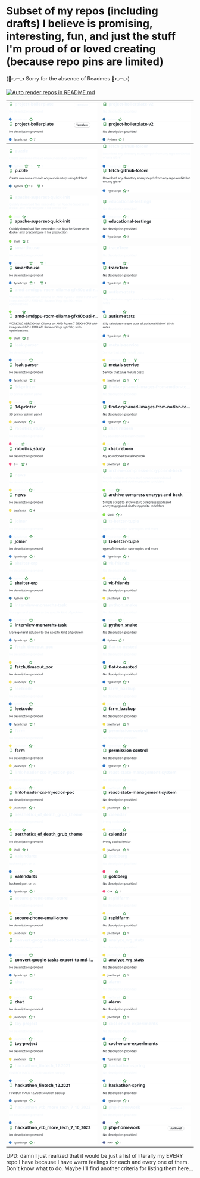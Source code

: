 # Subset of my repos (including drafts) I believe is promising, interesting, fun, and just the stuff I'm proud of or loved creating  (because repo pins are limited)

(🥺👉👈 Sorry for the absence of Readmes 🥺👉👈)

[![Auto render repos in README.md](https://github.com/nikelborm/nikelborm/actions/workflows/main.yml/badge.svg)](https://github.com/nikelborm/nikelborm/actions/workflows/main.yml)
<!-- Don't edit this. It's automatically generated by GitHub Action -->
<!-- REPO-TABLE-INJECT-START -->
|[![project-boilerplate repo](https://raw.githubusercontent.com/nikelborm/nikelborm/refs/heads/main/images/nikelborm,project-boilerplate,dark_theme.svg)](https://github.com/nikelborm/project-boilerplate/#gh-dark-mode-only)[![project-boilerplate repo](https://raw.githubusercontent.com/nikelborm/nikelborm/refs/heads/main/images/nikelborm,project-boilerplate,light_theme.svg)](https://github.com/nikelborm/project-boilerplate/#gh-light-mode-only)|[![project-boilerplate-v2 repo](https://raw.githubusercontent.com/nikelborm/nikelborm/refs/heads/main/images/nikelborm,project-boilerplate-v2,dark_theme.svg)](https://github.com/nikelborm/project-boilerplate-v2/#gh-dark-mode-only)[![project-boilerplate-v2 repo](https://raw.githubusercontent.com/nikelborm/nikelborm/refs/heads/main/images/nikelborm,project-boilerplate-v2,light_theme.svg)](https://github.com/nikelborm/project-boilerplate-v2/#gh-light-mode-only)|
|-|-|
|[![puzzle repo](https://raw.githubusercontent.com/nikelborm/nikelborm/refs/heads/main/images/nikelborm,puzzle,dark_theme.svg)](https://github.com/nikelborm/puzzle/#gh-dark-mode-only)[![puzzle repo](https://raw.githubusercontent.com/nikelborm/nikelborm/refs/heads/main/images/nikelborm,puzzle,light_theme.svg)](https://github.com/nikelborm/puzzle/#gh-light-mode-only)|[![fetch-github-folder repo](https://raw.githubusercontent.com/nikelborm/nikelborm/refs/heads/main/images/nikelborm,fetch-github-folder,dark_theme.svg)](https://github.com/nikelborm/fetch-github-folder/#gh-dark-mode-only)[![fetch-github-folder repo](https://raw.githubusercontent.com/nikelborm/nikelborm/refs/heads/main/images/nikelborm,fetch-github-folder,light_theme.svg)](https://github.com/nikelborm/fetch-github-folder/#gh-light-mode-only)|
|[![apache-superset-quick-init repo](https://raw.githubusercontent.com/nikelborm/nikelborm/refs/heads/main/images/nikelborm,apache-superset-quick-init,dark_theme.svg)](https://github.com/nikelborm/apache-superset-quick-init/#gh-dark-mode-only)[![apache-superset-quick-init repo](https://raw.githubusercontent.com/nikelborm/nikelborm/refs/heads/main/images/nikelborm,apache-superset-quick-init,light_theme.svg)](https://github.com/nikelborm/apache-superset-quick-init/#gh-light-mode-only)|[![educational-testings repo](https://raw.githubusercontent.com/nikelborm/nikelborm/refs/heads/main/images/nikelborm,educational-testings,dark_theme.svg)](https://github.com/nikelborm/educational-testings/#gh-dark-mode-only)[![educational-testings repo](https://raw.githubusercontent.com/nikelborm/nikelborm/refs/heads/main/images/nikelborm,educational-testings,light_theme.svg)](https://github.com/nikelborm/educational-testings/#gh-light-mode-only)|
|[![smarthouse repo](https://raw.githubusercontent.com/nikelborm/nikelborm/refs/heads/main/images/nikelborm,smarthouse,dark_theme.svg)](https://github.com/nikelborm/smarthouse/#gh-dark-mode-only)[![smarthouse repo](https://raw.githubusercontent.com/nikelborm/nikelborm/refs/heads/main/images/nikelborm,smarthouse,light_theme.svg)](https://github.com/nikelborm/smarthouse/#gh-light-mode-only)|[![traceTree repo](https://raw.githubusercontent.com/nikelborm/nikelborm/refs/heads/main/images/nikelborm,traceTree,dark_theme.svg)](https://github.com/nikelborm/traceTree/#gh-dark-mode-only)[![traceTree repo](https://raw.githubusercontent.com/nikelborm/nikelborm/refs/heads/main/images/nikelborm,traceTree,light_theme.svg)](https://github.com/nikelborm/traceTree/#gh-light-mode-only)|
|[![amd-amdgpu-rocm-ollama-gfx90c-ati-radeon-vega-ryzen7-5800H-arch-linux repo](https://raw.githubusercontent.com/nikelborm/nikelborm/refs/heads/main/images/nikelborm,amd-amdgpu-rocm-ollama-gfx90c-ati-radeon-vega-ryzen7-5800H-arch-linux,dark_theme.svg)](https://github.com/nikelborm/amd-amdgpu-rocm-ollama-gfx90c-ati-radeon-vega-ryzen7-5800H-arch-linux/#gh-dark-mode-only)[![amd-amdgpu-rocm-ollama-gfx90c-ati-radeon-vega-ryzen7-5800H-arch-linux repo](https://raw.githubusercontent.com/nikelborm/nikelborm/refs/heads/main/images/nikelborm,amd-amdgpu-rocm-ollama-gfx90c-ati-radeon-vega-ryzen7-5800H-arch-linux,light_theme.svg)](https://github.com/nikelborm/amd-amdgpu-rocm-ollama-gfx90c-ati-radeon-vega-ryzen7-5800H-arch-linux/#gh-light-mode-only)|[![autism-stats repo](https://raw.githubusercontent.com/nikelborm/nikelborm/refs/heads/main/images/nikelborm,autism-stats,dark_theme.svg)](https://github.com/nikelborm/autism-stats/#gh-dark-mode-only)[![autism-stats repo](https://raw.githubusercontent.com/nikelborm/nikelborm/refs/heads/main/images/nikelborm,autism-stats,light_theme.svg)](https://github.com/nikelborm/autism-stats/#gh-light-mode-only)|
|[![leak-parser repo](https://raw.githubusercontent.com/nikelborm/nikelborm/refs/heads/main/images/nikelborm,leak-parser,dark_theme.svg)](https://github.com/nikelborm/leak-parser/#gh-dark-mode-only)[![leak-parser repo](https://raw.githubusercontent.com/nikelborm/nikelborm/refs/heads/main/images/nikelborm,leak-parser,light_theme.svg)](https://github.com/nikelborm/leak-parser/#gh-light-mode-only)|[![metals-service repo](https://raw.githubusercontent.com/nikelborm/nikelborm/refs/heads/main/images/nikelborm,metals-service,dark_theme.svg)](https://github.com/nikelborm/metals-service/#gh-dark-mode-only)[![metals-service repo](https://raw.githubusercontent.com/nikelborm/nikelborm/refs/heads/main/images/nikelborm,metals-service,light_theme.svg)](https://github.com/nikelborm/metals-service/#gh-light-mode-only)|
|[![3d-printer repo](https://raw.githubusercontent.com/nikelborm/nikelborm/refs/heads/main/images/nikelborm,3d-printer,dark_theme.svg)](https://github.com/nikelborm/3d-printer/#gh-dark-mode-only)[![3d-printer repo](https://raw.githubusercontent.com/nikelborm/nikelborm/refs/heads/main/images/nikelborm,3d-printer,light_theme.svg)](https://github.com/nikelborm/3d-printer/#gh-light-mode-only)|[![find-orphaned-images-from-notion-to-obsidian-import repo](https://raw.githubusercontent.com/nikelborm/nikelborm/refs/heads/main/images/nikelborm,find-orphaned-images-from-notion-to-obsidian-import,dark_theme.svg)](https://github.com/nikelborm/find-orphaned-images-from-notion-to-obsidian-import/#gh-dark-mode-only)[![find-orphaned-images-from-notion-to-obsidian-import repo](https://raw.githubusercontent.com/nikelborm/nikelborm/refs/heads/main/images/nikelborm,find-orphaned-images-from-notion-to-obsidian-import,light_theme.svg)](https://github.com/nikelborm/find-orphaned-images-from-notion-to-obsidian-import/#gh-light-mode-only)|
|[![robotics_study repo](https://raw.githubusercontent.com/nikelborm/nikelborm/refs/heads/main/images/nikelborm,robotics_study,dark_theme.svg)](https://github.com/nikelborm/robotics_study/#gh-dark-mode-only)[![robotics_study repo](https://raw.githubusercontent.com/nikelborm/nikelborm/refs/heads/main/images/nikelborm,robotics_study,light_theme.svg)](https://github.com/nikelborm/robotics_study/#gh-light-mode-only)|[![chat-reborn repo](https://raw.githubusercontent.com/nikelborm/nikelborm/refs/heads/main/images/nikelborm,chat-reborn,dark_theme.svg)](https://github.com/nikelborm/chat-reborn/#gh-dark-mode-only)[![chat-reborn repo](https://raw.githubusercontent.com/nikelborm/nikelborm/refs/heads/main/images/nikelborm,chat-reborn,light_theme.svg)](https://github.com/nikelborm/chat-reborn/#gh-light-mode-only)|
|[![news repo](https://raw.githubusercontent.com/nikelborm/nikelborm/refs/heads/main/images/nikelborm,news,dark_theme.svg)](https://github.com/nikelborm/news/#gh-dark-mode-only)[![news repo](https://raw.githubusercontent.com/nikelborm/nikelborm/refs/heads/main/images/nikelborm,news,light_theme.svg)](https://github.com/nikelborm/news/#gh-light-mode-only)|[![archive-compress-encrypt-and-back repo](https://raw.githubusercontent.com/nikelborm/nikelborm/refs/heads/main/images/nikelborm,archive-compress-encrypt-and-back,dark_theme.svg)](https://github.com/nikelborm/archive-compress-encrypt-and-back/#gh-dark-mode-only)[![archive-compress-encrypt-and-back repo](https://raw.githubusercontent.com/nikelborm/nikelborm/refs/heads/main/images/nikelborm,archive-compress-encrypt-and-back,light_theme.svg)](https://github.com/nikelborm/archive-compress-encrypt-and-back/#gh-light-mode-only)|
|[![joiner repo](https://raw.githubusercontent.com/nikelborm/nikelborm/refs/heads/main/images/nikelborm,joiner,dark_theme.svg)](https://github.com/nikelborm/joiner/#gh-dark-mode-only)[![joiner repo](https://raw.githubusercontent.com/nikelborm/nikelborm/refs/heads/main/images/nikelborm,joiner,light_theme.svg)](https://github.com/nikelborm/joiner/#gh-light-mode-only)|[![ts-better-tuple repo](https://raw.githubusercontent.com/nikelborm/nikelborm/refs/heads/main/images/nikelborm,ts-better-tuple,dark_theme.svg)](https://github.com/nikelborm/ts-better-tuple/#gh-dark-mode-only)[![ts-better-tuple repo](https://raw.githubusercontent.com/nikelborm/nikelborm/refs/heads/main/images/nikelborm,ts-better-tuple,light_theme.svg)](https://github.com/nikelborm/ts-better-tuple/#gh-light-mode-only)|
|[![shelter-erp repo](https://raw.githubusercontent.com/nikelborm/nikelborm/refs/heads/main/images/nikelborm,shelter-erp,dark_theme.svg)](https://github.com/nikelborm/shelter-erp/#gh-dark-mode-only)[![shelter-erp repo](https://raw.githubusercontent.com/nikelborm/nikelborm/refs/heads/main/images/nikelborm,shelter-erp,light_theme.svg)](https://github.com/nikelborm/shelter-erp/#gh-light-mode-only)|[![vk-friends repo](https://raw.githubusercontent.com/nikelborm/nikelborm/refs/heads/main/images/nikelborm,vk-friends,dark_theme.svg)](https://github.com/nikelborm/vk-friends/#gh-dark-mode-only)[![vk-friends repo](https://raw.githubusercontent.com/nikelborm/nikelborm/refs/heads/main/images/nikelborm,vk-friends,light_theme.svg)](https://github.com/nikelborm/vk-friends/#gh-light-mode-only)|
|[![interview-monarchs-task repo](https://raw.githubusercontent.com/nikelborm/nikelborm/refs/heads/main/images/nikelborm,interview-monarchs-task,dark_theme.svg)](https://github.com/nikelborm/interview-monarchs-task/#gh-dark-mode-only)[![interview-monarchs-task repo](https://raw.githubusercontent.com/nikelborm/nikelborm/refs/heads/main/images/nikelborm,interview-monarchs-task,light_theme.svg)](https://github.com/nikelborm/interview-monarchs-task/#gh-light-mode-only)|[![python_snake repo](https://raw.githubusercontent.com/nikelborm/nikelborm/refs/heads/main/images/nikelborm,python_snake,dark_theme.svg)](https://github.com/nikelborm/python_snake/#gh-dark-mode-only)[![python_snake repo](https://raw.githubusercontent.com/nikelborm/nikelborm/refs/heads/main/images/nikelborm,python_snake,light_theme.svg)](https://github.com/nikelborm/python_snake/#gh-light-mode-only)|
|[![fetch_timeout_poc repo](https://raw.githubusercontent.com/nikelborm/nikelborm/refs/heads/main/images/nikelborm,fetch_timeout_poc,dark_theme.svg)](https://github.com/nikelborm/fetch_timeout_poc/#gh-dark-mode-only)[![fetch_timeout_poc repo](https://raw.githubusercontent.com/nikelborm/nikelborm/refs/heads/main/images/nikelborm,fetch_timeout_poc,light_theme.svg)](https://github.com/nikelborm/fetch_timeout_poc/#gh-light-mode-only)|[![flat-to-nested repo](https://raw.githubusercontent.com/nikelborm/nikelborm/refs/heads/main/images/nikelborm,flat-to-nested,dark_theme.svg)](https://github.com/nikelborm/flat-to-nested/#gh-dark-mode-only)[![flat-to-nested repo](https://raw.githubusercontent.com/nikelborm/nikelborm/refs/heads/main/images/nikelborm,flat-to-nested,light_theme.svg)](https://github.com/nikelborm/flat-to-nested/#gh-light-mode-only)|
|[![leetcode repo](https://raw.githubusercontent.com/nikelborm/nikelborm/refs/heads/main/images/nikelborm,leetcode,dark_theme.svg)](https://github.com/nikelborm/leetcode/#gh-dark-mode-only)[![leetcode repo](https://raw.githubusercontent.com/nikelborm/nikelborm/refs/heads/main/images/nikelborm,leetcode,light_theme.svg)](https://github.com/nikelborm/leetcode/#gh-light-mode-only)|[![farm_backup repo](https://raw.githubusercontent.com/nikelborm/nikelborm/refs/heads/main/images/nikelborm,farm_backup,dark_theme.svg)](https://github.com/nikelborm/farm_backup/#gh-dark-mode-only)[![farm_backup repo](https://raw.githubusercontent.com/nikelborm/nikelborm/refs/heads/main/images/nikelborm,farm_backup,light_theme.svg)](https://github.com/nikelborm/farm_backup/#gh-light-mode-only)|
|[![farm repo](https://raw.githubusercontent.com/nikelborm/nikelborm/refs/heads/main/images/nikelborm,farm,dark_theme.svg)](https://github.com/nikelborm/farm/#gh-dark-mode-only)[![farm repo](https://raw.githubusercontent.com/nikelborm/nikelborm/refs/heads/main/images/nikelborm,farm,light_theme.svg)](https://github.com/nikelborm/farm/#gh-light-mode-only)|[![permission-control repo](https://raw.githubusercontent.com/nikelborm/nikelborm/refs/heads/main/images/nikelborm,permission-control,dark_theme.svg)](https://github.com/nikelborm/permission-control/#gh-dark-mode-only)[![permission-control repo](https://raw.githubusercontent.com/nikelborm/nikelborm/refs/heads/main/images/nikelborm,permission-control,light_theme.svg)](https://github.com/nikelborm/permission-control/#gh-light-mode-only)|
|[![link-header-css-injection-poc repo](https://raw.githubusercontent.com/nikelborm/nikelborm/refs/heads/main/images/nikelborm,link-header-css-injection-poc,dark_theme.svg)](https://github.com/nikelborm/link-header-css-injection-poc/#gh-dark-mode-only)[![link-header-css-injection-poc repo](https://raw.githubusercontent.com/nikelborm/nikelborm/refs/heads/main/images/nikelborm,link-header-css-injection-poc,light_theme.svg)](https://github.com/nikelborm/link-header-css-injection-poc/#gh-light-mode-only)|[![react-state-management-system repo](https://raw.githubusercontent.com/nikelborm/nikelborm/refs/heads/main/images/nikelborm,react-state-management-system,dark_theme.svg)](https://github.com/nikelborm/react-state-management-system/#gh-dark-mode-only)[![react-state-management-system repo](https://raw.githubusercontent.com/nikelborm/nikelborm/refs/heads/main/images/nikelborm,react-state-management-system,light_theme.svg)](https://github.com/nikelborm/react-state-management-system/#gh-light-mode-only)|
|[![aesthetics_of_death_grub_theme repo](https://raw.githubusercontent.com/nikelborm/nikelborm/refs/heads/main/images/nikelborm,aesthetics_of_death_grub_theme,dark_theme.svg)](https://github.com/nikelborm/aesthetics_of_death_grub_theme/#gh-dark-mode-only)[![aesthetics_of_death_grub_theme repo](https://raw.githubusercontent.com/nikelborm/nikelborm/refs/heads/main/images/nikelborm,aesthetics_of_death_grub_theme,light_theme.svg)](https://github.com/nikelborm/aesthetics_of_death_grub_theme/#gh-light-mode-only)|[![calendar repo](https://raw.githubusercontent.com/nikelborm/nikelborm/refs/heads/main/images/nikelborm,calendar,dark_theme.svg)](https://github.com/nikelborm/calendar/#gh-dark-mode-only)[![calendar repo](https://raw.githubusercontent.com/nikelborm/nikelborm/refs/heads/main/images/nikelborm,calendar,light_theme.svg)](https://github.com/nikelborm/calendar/#gh-light-mode-only)|
|[![xalendarts repo](https://raw.githubusercontent.com/nikelborm/nikelborm/refs/heads/main/images/nikelborm,xalendarts,dark_theme.svg)](https://github.com/nikelborm/xalendarts/#gh-dark-mode-only)[![xalendarts repo](https://raw.githubusercontent.com/nikelborm/nikelborm/refs/heads/main/images/nikelborm,xalendarts,light_theme.svg)](https://github.com/nikelborm/xalendarts/#gh-light-mode-only)|[![goldberg repo](https://raw.githubusercontent.com/nikelborm/nikelborm/refs/heads/main/images/nikelborm,goldberg,dark_theme.svg)](https://github.com/nikelborm/goldberg/#gh-dark-mode-only)[![goldberg repo](https://raw.githubusercontent.com/nikelborm/nikelborm/refs/heads/main/images/nikelborm,goldberg,light_theme.svg)](https://github.com/nikelborm/goldberg/#gh-light-mode-only)|
|[![secure-phone-email-store repo](https://raw.githubusercontent.com/nikelborm/nikelborm/refs/heads/main/images/nikelborm,secure-phone-email-store,dark_theme.svg)](https://github.com/nikelborm/secure-phone-email-store/#gh-dark-mode-only)[![secure-phone-email-store repo](https://raw.githubusercontent.com/nikelborm/nikelborm/refs/heads/main/images/nikelborm,secure-phone-email-store,light_theme.svg)](https://github.com/nikelborm/secure-phone-email-store/#gh-light-mode-only)|[![rapidfarm repo](https://raw.githubusercontent.com/nikelborm/nikelborm/refs/heads/main/images/nikelborm,rapidfarm,dark_theme.svg)](https://github.com/nikelborm/rapidfarm/#gh-dark-mode-only)[![rapidfarm repo](https://raw.githubusercontent.com/nikelborm/nikelborm/refs/heads/main/images/nikelborm,rapidfarm,light_theme.svg)](https://github.com/nikelborm/rapidfarm/#gh-light-mode-only)|
|[![convert-google-tasks-export-to-md-list repo](https://raw.githubusercontent.com/nikelborm/nikelborm/refs/heads/main/images/nikelborm,convert-google-tasks-export-to-md-list,dark_theme.svg)](https://github.com/nikelborm/convert-google-tasks-export-to-md-list/#gh-dark-mode-only)[![convert-google-tasks-export-to-md-list repo](https://raw.githubusercontent.com/nikelborm/nikelborm/refs/heads/main/images/nikelborm,convert-google-tasks-export-to-md-list,light_theme.svg)](https://github.com/nikelborm/convert-google-tasks-export-to-md-list/#gh-light-mode-only)|[![analyze_wg_stats repo](https://raw.githubusercontent.com/nikelborm/nikelborm/refs/heads/main/images/nikelborm,analyze_wg_stats,dark_theme.svg)](https://github.com/nikelborm/analyze_wg_stats/#gh-dark-mode-only)[![analyze_wg_stats repo](https://raw.githubusercontent.com/nikelborm/nikelborm/refs/heads/main/images/nikelborm,analyze_wg_stats,light_theme.svg)](https://github.com/nikelborm/analyze_wg_stats/#gh-light-mode-only)|
|[![chat repo](https://raw.githubusercontent.com/nikelborm/nikelborm/refs/heads/main/images/nikelborm,chat,dark_theme.svg)](https://github.com/nikelborm/chat/#gh-dark-mode-only)[![chat repo](https://raw.githubusercontent.com/nikelborm/nikelborm/refs/heads/main/images/nikelborm,chat,light_theme.svg)](https://github.com/nikelborm/chat/#gh-light-mode-only)|[![alarm repo](https://raw.githubusercontent.com/nikelborm/nikelborm/refs/heads/main/images/nikelborm,alarm,dark_theme.svg)](https://github.com/nikelborm/alarm/#gh-dark-mode-only)[![alarm repo](https://raw.githubusercontent.com/nikelborm/nikelborm/refs/heads/main/images/nikelborm,alarm,light_theme.svg)](https://github.com/nikelborm/alarm/#gh-light-mode-only)|
|[![toy-project repo](https://raw.githubusercontent.com/nikelborm/nikelborm/refs/heads/main/images/nikelborm,toy-project,dark_theme.svg)](https://github.com/nikelborm/toy-project/#gh-dark-mode-only)[![toy-project repo](https://raw.githubusercontent.com/nikelborm/nikelborm/refs/heads/main/images/nikelborm,toy-project,light_theme.svg)](https://github.com/nikelborm/toy-project/#gh-light-mode-only)|[![cool-enum-experiments repo](https://raw.githubusercontent.com/nikelborm/nikelborm/refs/heads/main/images/nikelborm,cool-enum-experiments,dark_theme.svg)](https://github.com/nikelborm/cool-enum-experiments/#gh-dark-mode-only)[![cool-enum-experiments repo](https://raw.githubusercontent.com/nikelborm/nikelborm/refs/heads/main/images/nikelborm,cool-enum-experiments,light_theme.svg)](https://github.com/nikelborm/cool-enum-experiments/#gh-light-mode-only)|
|[![hackathon_fintech_12.2021 repo](https://raw.githubusercontent.com/nikelborm/nikelborm/refs/heads/main/images/nikelborm,hackathon_fintech_12.2021,dark_theme.svg)](https://github.com/nikelborm/hackathon_fintech_12.2021/#gh-dark-mode-only)[![hackathon_fintech_12.2021 repo](https://raw.githubusercontent.com/nikelborm/nikelborm/refs/heads/main/images/nikelborm,hackathon_fintech_12.2021,light_theme.svg)](https://github.com/nikelborm/hackathon_fintech_12.2021/#gh-light-mode-only)|[![hackathon-spring repo](https://raw.githubusercontent.com/nikelborm/nikelborm/refs/heads/main/images/nikelborm,hackathon-spring,dark_theme.svg)](https://github.com/nikelborm/hackathon-spring/#gh-dark-mode-only)[![hackathon-spring repo](https://raw.githubusercontent.com/nikelborm/nikelborm/refs/heads/main/images/nikelborm,hackathon-spring,light_theme.svg)](https://github.com/nikelborm/hackathon-spring/#gh-light-mode-only)|
|[![hackathon_vtb_more_tech_7_10_2022 repo](https://raw.githubusercontent.com/nikelborm/nikelborm/refs/heads/main/images/nikelborm,hackathon_vtb_more_tech_7_10_2022,dark_theme.svg)](https://github.com/nikelborm/hackathon_vtb_more_tech_7_10_2022/#gh-dark-mode-only)[![hackathon_vtb_more_tech_7_10_2022 repo](https://raw.githubusercontent.com/nikelborm/nikelborm/refs/heads/main/images/nikelborm,hackathon_vtb_more_tech_7_10_2022,light_theme.svg)](https://github.com/nikelborm/hackathon_vtb_more_tech_7_10_2022/#gh-light-mode-only)|[![php-homework repo](https://raw.githubusercontent.com/nikelborm/nikelborm/refs/heads/main/images/nikelborm,php-homework,dark_theme.svg)](https://github.com/nikelborm/php-homework/#gh-dark-mode-only)[![php-homework repo](https://raw.githubusercontent.com/nikelborm/nikelborm/refs/heads/main/images/nikelborm,php-homework,light_theme.svg)](https://github.com/nikelborm/php-homework/#gh-light-mode-only)|
<!-- REPO-TABLE-INJECT-END -->

UPD: damn I just realized that it would be just a list of literally my EVERY repo I have because I have warm feelings for each and every one of them. Don't know what to do. Maybe I'll find another criteria for listing them here...
